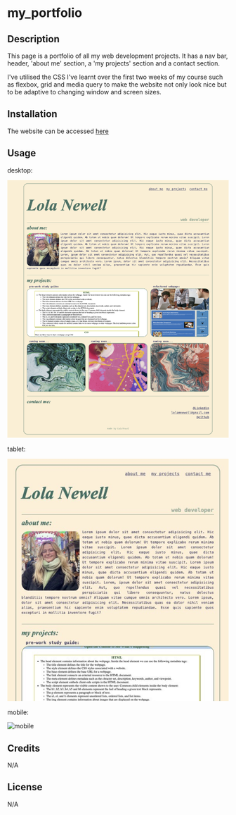# my_portfolio

## Description

This page is a portfolio of all my web development projects. It has a nav bar, header, 'about me' section, a 'my projects' section and a contact section.

I've utilised the CSS I've learnt over the first two weeks of my course such as flexbox, grid and media query to make the website not only look nice but to be adaptive to changing window and screen sizes.

## Installation
The website can be accessed [here](https://lolanewell.github.io/my-portfolio/#my-projects)

## Usage
desktop: 

![desktop](assets/images/my_portfolio_desktop.png)

tablet: 

![tablet](assets/images/my_portfolio_tablet.png)

mobile: 

![mobile](assets/images/my_portfolio_mobile.png)

## Credits

N/A

## License

N/A
